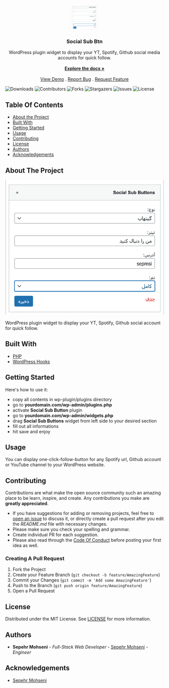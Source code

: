 <br/>
<p align="center">
  <a href="https://github.com/sepmsi/social-sub-btn">
    <img src="images/screenshot.png" alt="Logo" width="80" height="80">
  </a>

  <h3 align="center">Social Sub Btn</h3>

  <p align="center">
    WordPress plugin widget to display your YT, Spotify, Github social media accounts for quick follow.
    <br/>
    <br/>
    <a href="https://github.com/sepmsi/social-sub-btn"><strong>Explore the docs »</strong></a>
    <br/>
    <br/>
    <a href="https://github.com/sepmsi/social-sub-btn">View Demo</a>
    .
    <a href="https://github.com/sepmsi/social-sub-btn/issues">Report Bug</a>
    .
    <a href="https://github.com/sepmsi/social-sub-btn/issues">Request Feature</a>
  </p>
</p>

![Downloads](https://img.shields.io/github/downloads/sepmsi/social-sub-btn/total) ![Contributors](https://img.shields.io/github/contributors/sepmsi/social-sub-btn?color=dark-green) ![Forks](https://img.shields.io/github/forks/sepmsi/social-sub-btn?style=social) ![Stargazers](https://img.shields.io/github/stars/sepmsi/social-sub-btn?style=social) ![Issues](https://img.shields.io/github/issues/sepmsi/social-sub-btn) ![License](https://img.shields.io/github/license/sepmsi/social-sub-btn) 

## Table Of Contents

* [About the Project](#about-the-project)
* [Built With](#built-with)
* [Getting Started](#getting-started)
* [Usage](#usage)
* [Contributing](#contributing)
* [License](#license)
* [Authors](#authors)
* [Acknowledgements](#acknowledgements)

## About The Project

![Screen Shot](images/screenshot.png)

WordPress plugin widget to display your YT, Spotify, Github social account for quick follow.

## Built With



* [PHP](https://www.php.net/)
* [WordPress Hooks](https://developer.wordpress.org/plugins/hooks/)

## Getting Started

Here's how to use it:

* copy all contents in wp-plugin/plugins directory
* go to **yourdomain.com/wp-admin/plugins.php**
* activate **Social Sub Button** plugin
* go to **yourdomain.com/wp-admin/widgets.php**
* drag **Social Sub Buttons** widget from left side to your desired section
* fill out all informations
* hit save and enjoy

## Usage

You can display one-click-follow-button for any Spotify url, Github account or YouTube channel to your WordPress website.

## Contributing

Contributions are what make the open source community such an amazing place to be learn, inspire, and create. Any contributions you make are **greatly appreciated**.
* If you have suggestions for adding or removing projects, feel free to [open an issue](https://github.com/sepmsi/social-sub-btn/issues/new) to discuss it, or directly create a pull request after you edit the *README.md* file with necessary changes.
* Please make sure you check your spelling and grammar.
* Create individual PR for each suggestion.
* Please also read through the [Code Of Conduct](https://github.com/sepmsi/social-sub-btn/blob/main/CODE_OF_CONDUCT.md) before posting your first idea as well.

### Creating A Pull Request

1. Fork the Project
2. Create your Feature Branch (`git checkout -b feature/AmazingFeature`)
3. Commit your Changes (`git commit -m 'Add some AmazingFeature'`)
4. Push to the Branch (`git push origin feature/AmazingFeature`)
5. Open a Pull Request

## License

Distributed under the MIT License. See [LICENSE](https://github.com/sepmsi/social-sub-btn/blob/main/LICENSE) for more information.

## Authors

* **Sepehr Mohseni** - *Full-Stack Web Developer* - [Sepehr Mohseni](https://github.com/sepmsi) - *Engineer*

## Acknowledgements

* [Sepehr Mohseni](https://github.com/sepmsi)
